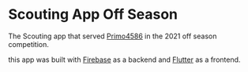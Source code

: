 # Scouting App Off Season

The Scouting app that served [Primo4586](https://github.com/primo4586) in the 2021 off season competition.

this app was built with [Firebase](https://firebase.google.com/) as a backend and [Flutter](https://flutter.dev/) as a frontend.